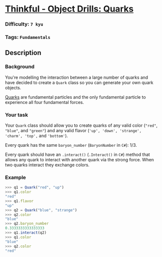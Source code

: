 # [Thinkful - Object Drills: Quarks](https://www.codewars.com/kata/5882b052bdeafec15e0000e6)

### Difficulty: `7 kyu`

### Tags: `Fundamentals`

## Description

### Background
You're modelling the interaction between a large number of quarks and have decided to create a `Quark` class so you can generate your own quark objects.

[Quarks](https://en.wikipedia.org/wiki/Quark) are fundamental particles and the only fundamental particle to experience all four fundamental forces.

### Your task
Your `Quark` class should allow you to create quarks of any valid color (`"red"`, `"blue"`, and `"green"`) and any valid flavor (`'up', 'down', 'strange', 'charm', 'top',` and `'bottom'`).

Every quark has the same `baryon_number` (`BaryonNumber` in `C#`): 1/3.

Every quark should have an `.interact()` (`.Interact()` in `C#`) method that allows any quark to interact with another quark via the strong force. When two quarks interact they exchange colors.

### Example

```js
>>> q1 = Quark("red", "up")
>>> q1.color
"red"
>>> q1.flavor
"up"
>>> q2 = Quark("blue", "strange")
>>> q2.color
"blue"
>>> q2.baryon_number
0.3333333333333333
>>> q1.interact(q2)
>>> q1.color
"blue"
>>> q2.color
"red"
```